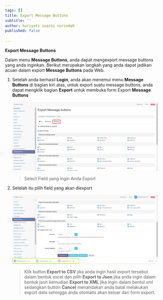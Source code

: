 ```yaml
---
tags: []
title: Export Message Buttons
subtitle: ''
author: hariyati suarni nurindah
published: false

---
```

**Export Message Buttons**

Dalam menu **Message Buttons**, anda dapat mengexport message buttons yang anda inginkan. Berikut merupakan langkah yang anda dapat jadikan acuan dalam export **Message Buttons** pada Web.

1. Setelah anda berhasil **Login**, anda akan menemui menu **Message Buttons** di bagian kiri atas, untuk export suatu message buttons, anda dapat mengklik bagian **Export** untuk membuka form Export **Message Buttons**

   ![](/uploads/messagebuttons3.PNG)

   > Select Field yang ingin Anda Export
2. Setelah itu pilih field yang akan diexport 

   ![](/uploads/message-buttons5.PNG)

   > Klik button **Export to CSV** jika anda ingin hasil export tersebut dalam bentuk excel dan pilih **Export to Json** jika anda ingin dalam bentuk json kemudian **Export to XML** jika ingin dalam bentul xml sedangkan button **Cancel** menandakan anda batal melakukan export data sehingga anda otomatis akan keluar dari form export.